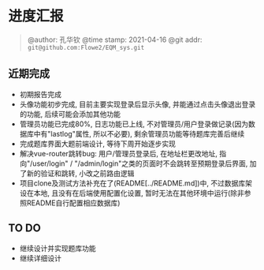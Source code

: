# 进度汇报
> @author: 孔华钦
> @time stamp: 2021-04-16
> @git addr: `git@github.com:Flowe2/EQM_sys.git`

## 近期完成
* 初期报告完成  
* 头像功能初步完成, 目前主要实现登录后显示头像, 并能通过点击头像退出登录的功能, 后续可能会添加其他功能  
* 管理员功能已完成80%, 日志功能已上线, 不对管理员/用户登录做记录(因为数据库中有"lastlog"属性, 所以不必要), 剩余管理员功能等待题库完善后继续  
* 完成题库界面大题前端设计, 等待下周开始逐步实现  
* 解决vue-router跳转bug: 用户/管理员登录后, 在地址栏更改地址, 指向"/user/login" / "/admin/login"之类的页面时不会跳转至预期登录后界面, 加了新的验证和跳转, 小改之前路由逻辑  
* 项目clone及测试方法补充在了(README[../README.md])中, 不过数据库架设在本地, 且没有在后端使用配置化设置, 暂时无法在其他环境中运行(除非参照README自行配置相应数据库)

## TO DO
* 继续设计并实现题库功能
* 继续详细设计